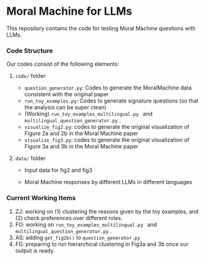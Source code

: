 # Moral Machine for LLMs

This repository contains the code for testing Moral Machine questions with LLMs.

### Code Structure

Our codes consist of the following elements:

1. `code/` folder

   - `question_generator.py`: Codes to generate the MoralMachine data consistent with the original paper
   - `run_toy_examples.py`: Codes to generate signature questions (so that the analysis can be super clean)
   - (Working) `run_toy_examples_multilingual.py ` and `multilingual_question_generator.py` .
   - `visualize_fig2.py`: codes to generate the original visualization of Figure 2a and 2b in the Moral Machine paper
   - `visualize_fig3.py`: codes to generate the original visualization of Figure 3a and 3b in the Moral Machine paper

2. `data/` folder

   - Input data for fig2 and fig3

   - Moral Machine responses by different LLMs in different languages

     

### Current Working Items

1. ZJ: working on (1) clustering the reasons given by the toy examples, and (2) check preferences over different roles.
2. FO: working on `run_toy_examples_multilingual.py ` and `multilingual_question_generator.py` .
3. AS: adding `get_fig2b()` to `question_generator.py`
4. FG: preparing to run hierarchical clustering in Fig3a and 3b once our output is ready.



